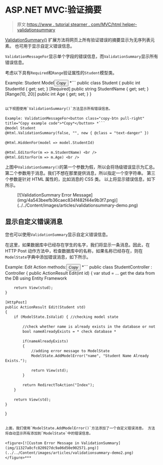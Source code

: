 # ASP.NET MVC:验证摘要

> 原文:[https://www . tutorial stearner . com/MVC/html helper-validationsummary](https://www.tutorialsteacher.com/mvc/htmlhelper-validationsummary)

[ValidationSummary()](https://docs.microsoft.com/en-us/dotnet/api/system.web.mvc.html.validationextensions.validationsummary?view=aspnet-mvc-5.2) 扩展方法将网页上所有验证错误的摘要显示为无序列表元素。 也可用于显示自定义错误信息。

`ValidationMessageFor`显示单个字段的错误信息，而`ValidationSummary`显示所有错误信息。

考虑以下具有`Required`和`Range`验证属性的`Student`模型类。

Example: Student Model<button class="copy-btn pull-right" title="Copy example code">*Copy*</button> *```
public class Student
{
    public int StudentId { get; set; }
    [Required]
    public string StudentName { get; set; }
    [Range(10, 20)]
    public int Age { get; set; }
} 
```

以下视图使用`ValidationSummary()`方法显示所有错误信息。

Example: ValidationMessageFor<button class="copy-btn pull-right" title="Copy example code">*Copy*</button> *```
@model Student  
@Html.ValidationSummary(false, "", new { @class = "text-danger" })

@Html.HiddenFor(model => model.StudentId)    

@Html.EditorFor(m => m.StudentName) <br />
@Html.EditorFor(m => m.Age) <br /> 
```

上图中`ValidationSummary()`的第一个参数为假，所以会将场级错误显示为汇总。第二个参数用于消息。我们不想在那里提供消息，所以指定一个空字符串。 第三个参数是针对 HTML 属性的，比如消息的 CSS 类。 以上将显示错误信息，如下所示。

<figure>[![ValidationSummary Error Message](img/4a543beefb36caec834f482f44e9b3f7.png)](../../Content/images/articles/validationsummary-demo.png)</figure>

## 显示自定义错误消息

您也可以使用`ValidationSummary`显示自定义错误信息。

在这里，如果数据库中已经存在学生的名字，我们将显示一条消息。因此，在 HTTP Post 动作方法中，检查数据库中的名称，如果名称已经存在，则在`ModelState`字典中添加错误消息，如下所示。

Example: Edit Action methods:<button class="copy-btn pull-right" title="Copy example code">*Copy*</button> *```
public class StudentController : Controller
{
    public ActionResult Edit(int id)
    {
        var stud = ... get the data from the DB using Entity Framework

        return View(stud);
    }

    [HttpPost]
    public ActionResult Edit(Student std)
    {
        if (ModelState.IsValid) { //checking model state

            //check whether name is already exists in the database or not
            bool nameAlreadyExists = * check database *       

            if(nameAlreadyExists)
            {
                //adding error message to ModelState
                ModelState.AddModelError("name", "Student Name Already Exists.");

                return View(std);
            }

            return RedirectToAction("Index");
        }

        return View(std);
    }
} 
```

上面，我们使用`ModelState.AddModelError()`方法添加了一个自定义错误消息。 方法将自动显示所有添加到`ModelState`中的错误信息。

<figure>[![Custom Error Message in ValidationSummary](img/11327a8cfc820927dc9a06d50e902571.png)](../../Content/images/articles/validationsummary-demo2.png)</figure>***